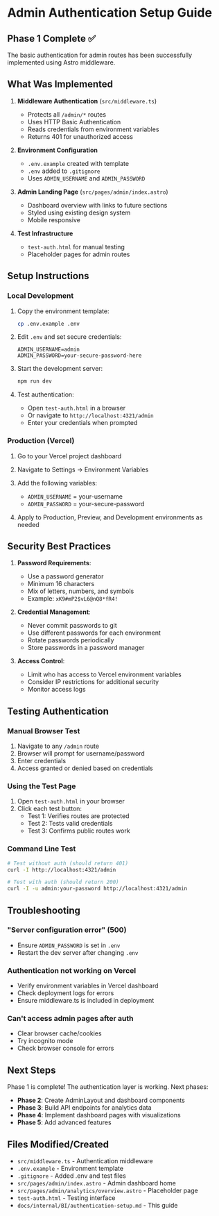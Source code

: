 # Admin Authentication Setup Guide

## Phase 1 Complete ✅

The basic authentication for admin routes has been successfully implemented using Astro middleware.

## What Was Implemented

1. **Middleware Authentication** (`src/middleware.ts`)
   - Protects all `/admin/*` routes
   - Uses HTTP Basic Authentication
   - Reads credentials from environment variables
   - Returns 401 for unauthorized access

2. **Environment Configuration**
   - `.env.example` created with template
   - `.env` added to `.gitignore`
   - Uses `ADMIN_USERNAME` and `ADMIN_PASSWORD`

3. **Admin Landing Page** (`src/pages/admin/index.astro`)
   - Dashboard overview with links to future sections
   - Styled using existing design system
   - Mobile responsive

4. **Test Infrastructure**
   - `test-auth.html` for manual testing
   - Placeholder pages for admin routes

## Setup Instructions

### Local Development

1. Copy the environment template:
   ```bash
   cp .env.example .env
   ```

2. Edit `.env` and set secure credentials:
   ```
   ADMIN_USERNAME=admin
   ADMIN_PASSWORD=your-secure-password-here
   ```

3. Start the development server:
   ```bash
   npm run dev
   ```

4. Test authentication:
   - Open `test-auth.html` in a browser
   - Or navigate to `http://localhost:4321/admin`
   - Enter your credentials when prompted

### Production (Vercel)

1. Go to your Vercel project dashboard
2. Navigate to Settings → Environment Variables
3. Add the following variables:
   - `ADMIN_USERNAME` = your-username
   - `ADMIN_PASSWORD` = your-secure-password

4. Apply to Production, Preview, and Development environments as needed

## Security Best Practices

1. **Password Requirements**:
   - Use a password generator
   - Minimum 16 characters
   - Mix of letters, numbers, and symbols
   - Example: `xK9#mP2$vL6@nQ8*fR4!`

2. **Credential Management**:
   - Never commit passwords to git
   - Use different passwords for each environment
   - Rotate passwords periodically
   - Store passwords in a password manager

3. **Access Control**:
   - Limit who has access to Vercel environment variables
   - Consider IP restrictions for additional security
   - Monitor access logs

## Testing Authentication

### Manual Browser Test
1. Navigate to any `/admin` route
2. Browser will prompt for username/password
3. Enter credentials
4. Access granted or denied based on credentials

### Using the Test Page
1. Open `test-auth.html` in your browser
2. Click each test button:
   - Test 1: Verifies routes are protected
   - Test 2: Tests valid credentials
   - Test 3: Confirms public routes work

### Command Line Test
```bash
# Test without auth (should return 401)
curl -I http://localhost:4321/admin

# Test with auth (should return 200)
curl -I -u admin:your-password http://localhost:4321/admin
```

## Troubleshooting

### "Server configuration error" (500)
- Ensure `ADMIN_PASSWORD` is set in `.env`
- Restart the dev server after changing `.env`

### Authentication not working on Vercel
- Verify environment variables in Vercel dashboard
- Check deployment logs for errors
- Ensure middleware.ts is included in deployment

### Can't access admin pages after auth
- Clear browser cache/cookies
- Try incognito mode
- Check browser console for errors

## Next Steps

Phase 1 is complete! The authentication layer is working. Next phases:

- **Phase 2**: Create AdminLayout and dashboard components
- **Phase 3**: Build API endpoints for analytics data
- **Phase 4**: Implement dashboard pages with visualizations
- **Phase 5**: Add advanced features

## Files Modified/Created

- `src/middleware.ts` - Authentication middleware
- `.env.example` - Environment template
- `.gitignore` - Added .env and test files
- `src/pages/admin/index.astro` - Admin dashboard home
- `src/pages/admin/analytics/overview.astro` - Placeholder page
- `test-auth.html` - Testing interface
- `docs/internal/BI/authentication-setup.md` - This guide